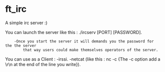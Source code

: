 # ft_irc

A simple irc server :)

You can launch the server like this : ./ircserv [PORT] [PASSWORD].
									
		-Once you start the server it will demands you the password for the the server
			that way users could make themselves operators of the server.

You can use as a Client : 
							-irssi.
							-netcat (like this : nc -c {The -c option add a \r\n at the end of the line you write}).